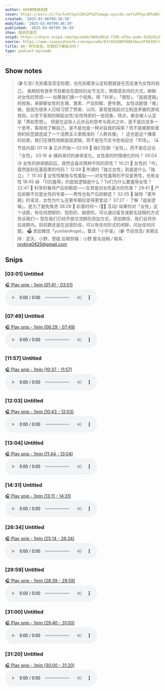```yaml
---
author: 404神隐体验馆
cover: https://wsrv.nl/?url=https%3A%2F%2Fimage.xyzcdn.net%2FFgcvRTuBSvcaed0fE05NJfm7RElV.jpg&w=200&h=200
created: '2025-03-06T09:36:39'
modified: '2025-03-06T09:36:39'
published: '2025-03-06T09:36:39'
show: 狐说巴道烫
snipd: https://share.snipd.com/episode/9ddc081d-f195-4f6a-aade-91029128afed
source: https://www.xiaoyuzhoufm.com/episode/67c932d00766616acdf9d105?utm_source=rss
title: 68｜作为女性，你真的了解自己吗？
type: podcast-episode
---
```



## Show notes
> /🎬 引言/   先别着急否定标题，也先别着急认定标题就是在否定身为女性的自己。 
> 我相信有很多节目都会在国际妇女节当天，用情感支持的方式，聊聊对女性的赞颂—— 如果我们换一个视角，用「科学」、「理型」、「底层逻辑」的视角，来聊聊女性的生理、激素、产后抑郁、更年期。 
> 女性话题很「难」做，是因为很多人已经习惯了赞美、认同、甚至是挑起对立制造矛盾的游戏规则，以至于客观的聊起女性/女性特质的一些现象、特点，都会被人认定是「男权思想」。 但是在这些人云亦云的思考与观点之中，是不是应该多一个思考，客观地了解自己，是不是也是一种对自我的探索？而不是被那些褒扬的标签塑造成了一个消费主义里精准的「人群肖像」！ 
> 这也是这个播客的初衷，我们在理性地聊底层逻辑，而不是在巧言令色地迎合「市场」。
> /⌛️ 节目内容/  01:14 🎬 正片开始～
> 02:09 💐 我们在聊「女性」，而不是在迎合「女性」
> 03:16 🩸 姨妈来时的身体变化，女性真的时情绪化的吗？
> 05:04 😘 女性的排卵期前后，居然会喜欢两种不同的异性？
> 10:21 💄 女性的「作」竟然是刻在基因里的代码？ 
> 12:09 💅 所谓的「独立女性」到底是什么「独立」？
> 15:30 🍑 女性性解放与性羞耻——对女性羞辱的不仅是男性，也有女性
> 18:45 😷 「D妇羞辱」的底层逻辑是什么？Ta们为什么要羞辱女性？
> 22:47 🤱 科学的看待产后抑郁症——生育是对女性最大的伤害？
> 29:41 👶 产后抑郁不仅是女性的专属——男性也有产后抑郁症？
> 32:05 🌹 破除「更年期」的谣言，女性为什么在更年期后变得更爱动？
> 37:27 💡 了解「底层逻辑」，是为了避免焦虑
> 38:29 🎉 彩蛋时间～ 
> /🙋‍♀️ 互动/  如果你对「女性」这个话题，有任何想聊的、抱怨的、疑惑的，可以通过留言或匿名投稿的方式告诉我们～
> 现在我们已经开放交流群的添加方式，添加微信，我们会将你拉进群内。目前群还是在运营阶段，可以有任何形式的闲聊，问出任何问题。 
> 🗳️ 添加微信「yuntianAngel」，备注「小宇宙」
> /📹 节目信息/  本期主持：芸天、小野、曾姐 后期剪辑：小野  匿名投稿 / 联系：roykira0425@gmail.com

## Snips
### [03:01] Untitled
[🎧 Play snip - 1min️ (01:41 - 03:01)](https://share.snipd.com/snip/4280b45b-84e3-41d0-96fe-8ddc8e6aaa05)
<audio controls> <source src="https://dts-api.xiaoyuzhoufm.com/track/674fee29182d70c0f9b0ed92/67c932d00766616acdf9d105/media.xyzcdn.net/674fee29182d70c0f9b0ed92/lkKa7aQYfvKG1JAIhTJQDCJjVCY2.m4a#t=01:41,03:01"> </audio>
### [07:49] Untitled
[🎧 Play snip - 1min️ (06:29 - 07:49)](https://share.snipd.com/snip/d0877444-b37b-4be0-bd03-525ce0ccfa79)
<audio controls> <source src="https://dts-api.xiaoyuzhoufm.com/track/674fee29182d70c0f9b0ed92/67c932d00766616acdf9d105/media.xyzcdn.net/674fee29182d70c0f9b0ed92/lkKa7aQYfvKG1JAIhTJQDCJjVCY2.m4a#t=06:29,07:49"> </audio>
### [11:57] Untitled
[🎧 Play snip - 1min️ (10:37 - 11:57)](https://share.snipd.com/snip/0dee8146-17b3-4703-9e0b-b5f99fd03473)
<audio controls> <source src="https://dts-api.xiaoyuzhoufm.com/track/674fee29182d70c0f9b0ed92/67c932d00766616acdf9d105/media.xyzcdn.net/674fee29182d70c0f9b0ed92/lkKa7aQYfvKG1JAIhTJQDCJjVCY2.m4a#t=10:37,11:57"> </audio>
### [12:03] Untitled
[🎧 Play snip - 1min️ (10:43 - 12:03)](https://share.snipd.com/snip/834b6e50-e0b2-47d5-9622-e15908abd921)
<audio controls> <source src="https://dts-api.xiaoyuzhoufm.com/track/674fee29182d70c0f9b0ed92/67c932d00766616acdf9d105/media.xyzcdn.net/674fee29182d70c0f9b0ed92/lkKa7aQYfvKG1JAIhTJQDCJjVCY2.m4a#t=10:43,12:03"> </audio>
### [13:04] Untitled
[🎧 Play snip - 1min️ (11:44 - 13:04)](https://share.snipd.com/snip/7c73e956-86f7-432f-a63a-0db37a40817a)
<audio controls> <source src="https://dts-api.xiaoyuzhoufm.com/track/674fee29182d70c0f9b0ed92/67c932d00766616acdf9d105/media.xyzcdn.net/674fee29182d70c0f9b0ed92/lkKa7aQYfvKG1JAIhTJQDCJjVCY2.m4a#t=11:44,13:04"> </audio>
### [14:31] Untitled
[🎧 Play snip - 1min️ (13:11 - 14:31)](https://share.snipd.com/snip/0a75d818-ef09-424f-9f1b-44a6e5458136)
<audio controls> <source src="https://dts-api.xiaoyuzhoufm.com/track/674fee29182d70c0f9b0ed92/67c932d00766616acdf9d105/media.xyzcdn.net/674fee29182d70c0f9b0ed92/lkKa7aQYfvKG1JAIhTJQDCJjVCY2.m4a#t=13:11,14:31"> </audio>
### [26:34] Untitled
[🎧 Play snip - 1min️ (25:14 - 26:34)](https://share.snipd.com/snip/bc4a6ec7-b688-4b00-8133-4e2defce17d5)
<audio controls> <source src="https://dts-api.xiaoyuzhoufm.com/track/674fee29182d70c0f9b0ed92/67c932d00766616acdf9d105/media.xyzcdn.net/674fee29182d70c0f9b0ed92/lkKa7aQYfvKG1JAIhTJQDCJjVCY2.m4a#t=25:14,26:34"> </audio>
### [29:59] Untitled
[🎧 Play snip - 1min️ (28:39 - 29:59)](https://share.snipd.com/snip/157ad496-256a-4fca-834e-cafad17ff0c8)
<audio controls> <source src="https://dts-api.xiaoyuzhoufm.com/track/674fee29182d70c0f9b0ed92/67c932d00766616acdf9d105/media.xyzcdn.net/674fee29182d70c0f9b0ed92/lkKa7aQYfvKG1JAIhTJQDCJjVCY2.m4a#t=28:39,29:59"> </audio>
### [31:00] Untitled
[🎧 Play snip - 1min️ (29:40 - 31:00)](https://share.snipd.com/snip/af798863-7821-43e3-9a5e-77006de3506b)
<audio controls> <source src="https://dts-api.xiaoyuzhoufm.com/track/674fee29182d70c0f9b0ed92/67c932d00766616acdf9d105/media.xyzcdn.net/674fee29182d70c0f9b0ed92/lkKa7aQYfvKG1JAIhTJQDCJjVCY2.m4a#t=29:40,31:00"> </audio>
### [31:20] Untitled
[🎧 Play snip - 1min️ (30:00 - 31:20)](https://share.snipd.com/snip/aeb42b14-c488-474a-86ef-7222fd607d24)
<audio controls> <source src="https://dts-api.xiaoyuzhoufm.com/track/674fee29182d70c0f9b0ed92/67c932d00766616acdf9d105/media.xyzcdn.net/674fee29182d70c0f9b0ed92/lkKa7aQYfvKG1JAIhTJQDCJjVCY2.m4a#t=30:00,31:20"> </audio>
